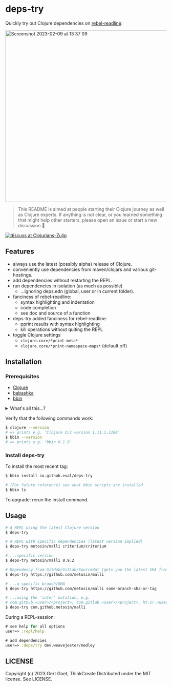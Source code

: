 # deps-try

Quickly try out Clojure dependencies on [rebel-readline](https://github.com/bhauman/rebel-readline#rebel-readline):

<img width="535" alt="Screenshot 2023-02-09 at 13 37 09" src="https://user-images.githubusercontent.com/290596/217814688-c72a6fa1-3378-47bf-ba3f-5e87eec22c8b.png">

> This README is aimed at people starting their Clojure journey as well as Clojure experts. If anything is not clear, or you learned something that might help other starters, please open an issue or start a new discussion 🌸

[![discuss at Clojurians-Zulip](https://img.shields.io/badge/clojurians%20zulip-clojure-brightgreen.svg)](https://clojurians.zulipchat.com/#narrow/stream/151168-clojure)

## Features

- always use the latest (possibly alpha) release of Clojure.
- conveniently use dependencies from maven/clojars and various git-hostings.
- add dependencies without restarting the REPL.
- run dependencies in isolation (as much as possible)
  - ...ignoring deps.edn (global, user or in current folder).
- fanciness of rebel-readline:
  - syntax highlighting and indentation
  - code completion
  - see doc and source of a function
- deps-try added fanciness for rebel-readline:
  - pprint results with syntax highlighting
  - kill operations without quiting the REPL
- toggle Clojure settings
  - `clojure.core/*print-meta*`
  - `clojure.core/*print-namespace-maps*` (default off)

## Installation

### Prerequisites

- [Clojure](https://clojure.org/guides/install_clojure)
- [babashka](https://github.com/babashka/babashka#installation)
- [bbin](https://github.com/babashka/bbin#installation)

<details><summary>What's all this...?</summary><p>

Yes, I'm aware this list might be a bit intimidating for newcomers. But bear with me!  
Let's go over the items and see why we need them, and why it's worth to install these tools (even if you stop `deps-try`-ing):

### Clojure

Well, there's no way around this: we'll be running the official Clojure REPL on the JVM.

It's not super convenient to start a regular Clojure REPL with dependencies loaded (nor does it allow for adding dependencies during a REPL session).  
`deps-try` tries to solve this, and it does this with the help of...

### Babashka

[Babashka](https://babashka.org/) ("the fast native Clojure scripting runtime") is _the way_ to write scripts in Clojure: it's fast (something that JVM Clojure is not particularly known for...), self-contained (no JVM needed) and comes with batteries included for typical scripts.

Basbashka's main role in `deps-try` is to turn the dependencies you pass it into the right format and start the JVM Clojure REPL.

### bbin

`bbin` allows for easy installation of Basbashka scripts (from existing places like Git, Maven, filesystem etc.).

This is how `deps-try` gets on your `$PATH`.

Hope that clears things up!

---
</p></details>

Verify that the following commands work:

``` bash
$ clojure --version
# => prints e.g. 'Clojure CLI version 1.11.1.1208'
$ bbin --version
# => prints e.g. 'bbin 0.1.9'
```

### Install deps-try

To install the most recent tag:

``` bash
$ bbin install io.github.eval/deps-try

# (For future reference) see what bbin scripts are installed
$ bbin ls
```

To upgrade: rerun the install command.

## Usage

``` bash
# A REPL using the latest Clojure version
$ deps-try

# A REPL with specific dependencies (latest version implied)
$ deps-try metosin/malli criterium/criterium

# ...specific version
$ deps-try metosin/malli 0.9.2

# Dependency from GitHub/GitLab/SourceHut (gets you the latest SHA from the default branch)
$ deps-try https://github.com/metosin/malli

# ...a specific branch/SHA
$ deps-try https://github.com/metosin/malli some-branch-sha-or-tag

# ...using the 'infer' notation, e.g.
# com.github.<user>/<project>, com.gitlab.<user>/<project>, ht.sr.<user>/<project>
$ deps-try com.github.metosin/malli
```

During a REPL-session:

``` clojure
# see help for all options
user=> :repl/help

# add dependencies
user=> :deps/try dev.weavejester/medley
```

## LICENSE

Copyright (c) 2023 Gert Goet, ThinkCreate
Distributed under the MIT license. See LICENSE.
